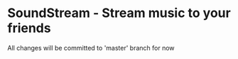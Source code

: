 # SoundStream - Stream music to your friends
All changes will be committed to 'master' branch for now
